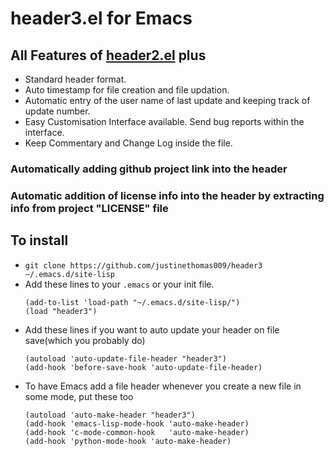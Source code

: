# header3.el for Emacs
## All Features of [header2.el](https://www.emacswiki.org/emacs/download/header2.el) plus
* Standard header format.
* Auto timestamp for file creation and file updation.
* Automatic entry of the user name of last update and keeping track of update number.
* Easy Customisation Interface available. Send bug reports within the interface.
* Keep Commentary and Change Log inside the file.
### Automatically adding github project link into the header
### Automatic addition of license info into the header by extracting info from project "LICENSE" file

## To install
* `git clone https://github.com/justinethomas009/header3 ~/.emacs.d/site-lisp`
* Add these lines to your `.emacs` or your init file. 
  ```
  (add-to-list 'load-path "~/.emacs.d/site-lisp/")
  (load "header3")
  ```
*  Add these lines if you want to auto update your header on file save(which you probably do)
   ```
   (autoload 'auto-update-file-header "header3")
   (add-hook 'before-save-hook 'auto-update-file-header)
   ```
* To have Emacs add a file header whenever you create a new file in some mode, put these too
  ```
  (autoload 'auto-make-header "header3")
  (add-hook 'emacs-lisp-mode-hook 'auto-make-header)
  (add-hook 'c-mode-common-hook   'auto-make-header)
  (add-hook 'python-mode-hook 'auto-make-header)
  ```